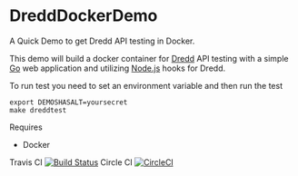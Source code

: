 # DreddDockerDemo
A Quick Demo to get Dredd API testing in Docker.

This demo will build a docker container for [Dredd](https://dredd.readthedocs.io/en/latest/)
API testing with a simple [Go](https://golang.org/)
web application and utilizing [Node.js](https://dredd.readthedocs.io/en/latest/hooks-nodejs/) hooks for Dredd.

To run test you need to set an environment variable and then run the test

```
export DEMOSHASALT=yoursecret
make dreddtest
```

Requires
- Docker

Travis CI [![Build Status](https://travis-ci.org/ContainerSolutions/DreddDemo.svg?branch=master)](https://travis-ci.org/ContainerSolutions/DreddDemo)
Circle CI [![CircleCI](https://circleci.com/gh/jasonrichardsmith/DreddDockerDemo.svg?style=svg)](https://circleci.com/gh/jasonrichardsmith/DreddDockerDemo)


